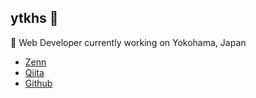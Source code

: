 ## ytkhs 👋

🔭 Web Developer currently working on Yokohama, Japan

- [Zenn](https://zenn.dev/ytkhs)
- [Qiita](https://qiita.com/ytkhs)
- [Github](https://api.github.com/users/ytkhs)
